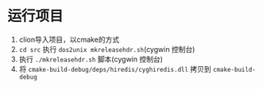 # 运行项目
1. clion导入项目，以cmake的方式
2. `cd src` 执行 `dos2unix mkreleasehdr.sh`(cygwin 控制台)
3. 执行 `./mkreleasehdr.sh` 脚本(cygwin 控制台)
4. 将 `cmake-build-debug/deps/hiredis/cyghiredis.dll` 拷贝到 `cmake-build-debug`